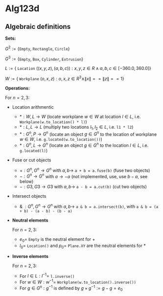 # Alg123d

## Algebraic definitions

**Sets:**

$G^2 := \lbrace$`Empty`, `Rectangle`, `Circle`$\rbrace$

$G^3 := \lbrace$`Empty`, `Box`, `Cylinder`, `Extrusion`$\rbrace$

$L  := \lbrace$ `Location` $((x,y,z), (a,b,c)): x,y,z \in R \land a,b,c \in [-360.0,360.0]\rbrace$

$W  := \lbrace$ `Workplane` $(o,x,z): o,x,z ∈ R^3 \land \|x\| == \|z\| == 1\rbrace$

**Operations:**

For $n = 2, 3$:

- Location arithmentic
    - $*: W,L \rightarrow W$   (locate workplane $w \in W$ at location $l \in L$, i.e. `Workplane(w.to_location() * l)`)
    - $*: L,L \rightarrow L$   (multiply two locations $l_1, l_2 \in L$, i.e. `l1 * l2`)
    - $*: G^n,P \rightarrow G^n$  (locate an object $g \in G^n$ to the location of workplane $w \in W$, i.e. `g.located(w.to_location())`)
    - $*: G^n,L \rightarrow G^n$  (locate an object $g \in G^n$ to the location $l \in L$, i.e. `g.located(l)`)

- Fuse or cut objects
    - $+: G^n, G^n \rightarrow G^n$  with $a, b \rightarrow$ `a + b = a.fuse(b)` (fuse two objects)
    - $-: G^n \rightarrow G^n$ with $a \rightarrow -a$ (not implemented, use, use $b - a$, see below)
    - $-: G3, G3 \rightarrow G3$ with $a, b \rightarrow$ `a - b = a.cut(b)` (cut two objects)

- Intersect objects
    - &amp; $: G^n, G^n \rightarrow G^n$ with $a, b \rightarrow$ `a & b = a.intersect(b)`, with `a & b = (a + b) - (a - b) - (b - a)`

- **Neutral elements**

    For $n = 2, 3$:

    - $e_0 =$ `Empty` is the neutral element for $+$
    - $l_0 =$ `Location()` and $p_0 =$ `Plane.XY` are the neutral elements for $*$

- **Inverse elements**

    For $n = 2, 3$:

    - For $l \in L: l^{-1} =$ `l.inverse()`
    - For $w \in W: w^{-1} =$ `Workplane(w.to_location().inverse())`
    - For $g \in G^n: g^{-1}$ is defined by $g + g^{-1} := g - g = e_0$
